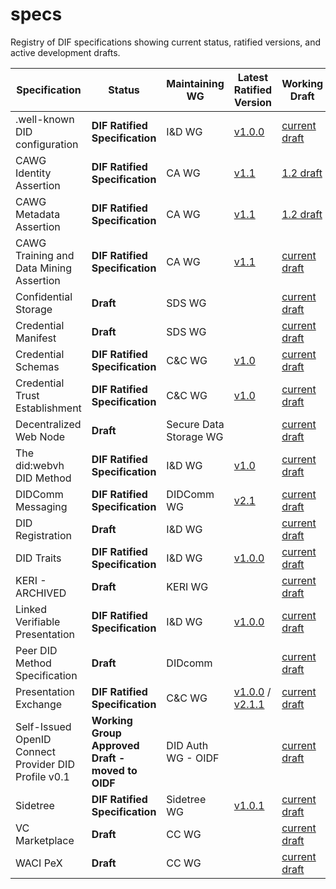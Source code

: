 # specs

Registry of DIF specifications showing current status, ratified versions, and active development drafts.

| Specification | Status | Maintaining WG | Latest Ratified Version | Working Draft |
|---------------|--------|----------------|-------------------------|---------------|
| .well-known DID configuration | __DIF Ratified Specification__ | I&D WG | [v1.0.0](https://identity.foundation/well-known-did-configuration/resources/did-configuration/v1.0.0) | [current draft](https://identity.foundation/well-known-did-configuration/resources/did-configuration) |
| CAWG Identity Assertion  | __DIF Ratified Specification__ | CA WG | [v1.1](https://cawg.io/identity/1.1/)  | [1.2 draft](https://cawg.io/identity/draft/) |
| CAWG Metadata Assertion  | __DIF Ratified Specification__ | CA WG | [v1.1](https://cawg.io/metadata/1.1/) | [1.2 draft](https://cawg.io/metadata/draft/) |
| CAWG Training and Data Mining Assertion  | __DIF Ratified Specification__ | CA WG | [v1.1](https://cawg.io/training-and-data-mining/1.1/)   | [current draft](https://cawg.io/training-and-data-mining/draft/) |
| Confidential Storage | __Draft__  |SDS WG |   |  [current draft](https://identity.foundation/confidential-storage/) |
| Credential Manifest | __Draft__ |  SDS WG |  |  [current draft](https://identity.foundation/credential-manifest/) |
| Credential Schemas  | __DIF Ratified Specification__ | C&C WG | [v1.0](https://identity.foundation/credential-schemas/v1.0.0/) | [current draft](https://identity.foundation/credential-schemas/) |
| Credential Trust Establishment | __DIF Ratified Specification__  | C&C WG | [v1.0](https://identity.foundation/credential-trust-establishment/) | [current draft](https://identity.foundation/credential-trust-establishment/) |
| Decentralized Web Node  | __Draft__  | Secure Data Storage WG |  |  [current draft](https://identity.foundation/decentralized-web-node/spec/) |
| The did:webvh DID Method  | __DIF Ratified Specification__ | I&D WG | [v1.0](https://identity.foundation/didwebvh/v1.0/) | [current draft](https://identity.foundation/didwebvh/) |
| DIDComm Messaging  | __DIF Ratified Specification__ | DIDComm WG | [v2.1](https://identity.foundation/didcomm-messaging/spec/v2.1/)|  [current draft](https://identity.foundation/didcomm-messaging/spec/) |
| DID Registration  | __Draft__  |  I&D WG |  |  [current draft](https://identity.foundation/did-registration/) |
| DID Traits  | __DIF Ratified Specification__ | I&D WG | [v1.0.0](https://identity.foundation/did-traits/v1.0.0/) | [current draft](https://identity.foundation/did-traits/) |
| KERI - ARCHIVED | __Draft__ | KERI WG |   |  [current draft](https://github.com/decentralized-identity/keri) |
| Linked Verifiable Presentation  | __DIF Ratified Specification__ | I&D WG  | [v1.0.0](https://identity.foundation/linked-vp/spec/v1.0.0/) | [current draft](https://identity.foundation/linked-vp)|
| Peer DID Method Specification  | __Draft__ | DIDcomm  |  |   [current draft](https://identity.foundation/peer-did-method-spec/) |
| Presentation Exchange | __DIF Ratified Specification__ | C&C WG |  [v1.0.0](https://identity.foundation/presentation-exchange/spec/v1.0.0/) / [v2.1.1](https://identity.foundation/presentation-exchange/spec/v2.1.1/) | [current draft](https://github.com/decentralized-identity/presentation-exchange) |
| Self-Issued OpenID Connect Provider DID Profile v0.1  | __Working Group Approved Draft - moved to OIDF__  | DID Auth WG - OIDF  | | [current draft](https://identity.foundation/did-siop/) |
| Sidetree   | __DIF Ratified Specification__  | Sidetree WG |[v1.0.1](https://identity.foundation/sidetree/spec/) | [current draft](https://identity.foundation/sidetree/spec/) |
| VC Marketplace | __Draft__| CC WG | | [current draft](https://identity.foundation/vc-marketplace/) |
| WACI PeX | __Draft__ | CC WG | | [current draft](https://identity.foundation/waci-presentation-exchange/) |





